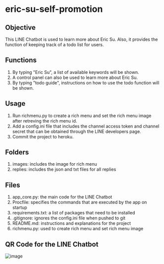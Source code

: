 # eric-su-self-promotion

## Objective
This LINE Chatbot is used to learn more about Eric Su. Also, it provides the function of keeping track of a todo list for users.

## Functions
1. By typing "Eric Su", a list of available keywords will be shown.
2. A control panel can also be used to learn more about Eric Su.
3. By typing "todo guide", instructions on how to use the todo function will be shown.

## Usage
1. Run richmenu.py to create a rich menu and set the rich menu image after retreving the rich menu id.
2. Add a config.ini file that includes the channel access token and channel secret that can be obtained through the LINE developers page.
3. Commit the project to heroku.

## Folders
1. images: includes the image for rich menu
2. replies: includes the json and txt files for all replies

## Files
1. app_core.py: the main code for the LINE Chatbot
2. Procfile: specifies the commands that are executed by the app on startup
3. requirements.txt: a list of packages that need to be installed
4. .gitignore: ignores the config.ini file when pushed to git
5. README.md: instructions and explanations for the project
6. richmenu.py: used to create rich menu and set rich menu image

## QR Code for the LINE Chatbot

![image](https://i.postimg.cc/Gp2n0cC9/2021-05-22-12-05-50.png)
